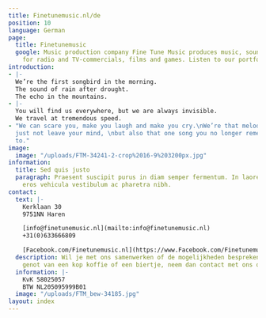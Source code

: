 ```yaml
---
title: Finetunemusic.nl/de
position: 10
language: German
page:
  title: Finetunemusic
  google: Music production company Fine Tune Music produces music, sound and voice-over
    for radio and TV-commercials, films and games. Listen to our portfolio.
introduction:
- |-
  We’re the first songbird in the morning.
  The sound of rain after drought.
  The echo in the mountains.
- |-
  You will find us everywhere, but we are always invisible.
  We travel at tremendous speed.
- "We can scare you, make you laugh and make you cry.\nWe’re that melody that will
  just not leave your mind, \nbut also that one song you no longer remember the name
  to."
image:
  image: "/uploads/FTM-34241-2-crop%2016-9%203200px.jpg"
information:
  title: Sed quis justo
  paragraph: Praesent suscipit purus in diam semper fermentum. In laoreet tortor id
    eros vehicula vestibulum ac pharetra nibh.
contact:
  text: |-
    Kerklaan 30
    9751NN Haren

    [info@finetunemusic.nl](mailto:info@finetunemusic.nl)
    +31(0)633666809

    [Facebook.com/Finetunemusic.nl](https://www.Facebook.com/Finetunemusic.nl.nl/)
  description: Wil je met ons samenwerken of de mogelijkheden bespreken onder het
    genot van een kop koffie of een biertje, neem dan contact met ons op.
  information: |-
    KvK 58025057
    BTW NL205095999B01
  image: "/uploads/FTM_bew-34185.jpg"
layout: index
---
```

